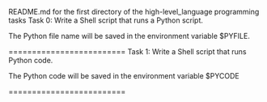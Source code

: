 README.md for the first directory of the high-level_language programming tasks
Task 0:
Write a Shell script that runs a Python script.

The Python file name will be saved in the environment variable $PYFILE.

=========================
Task 1:
Write a Shell script that runs Python code.

The Python code will be saved in the environment variable $PYCODE

=========================
